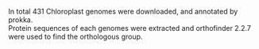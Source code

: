 In total 431 Chloroplast genomes were downloaded, and annotated by prokka.   
Protein sequences of each genomes were extracted and orthofinder 2.2.7 were used to find the orthologous group.   
